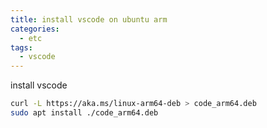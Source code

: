 ```yaml
---
title: install vscode on ubuntu arm
categories:
  - etc 
tags:
  - vscode
---
```


install vscode 
```bash
curl -L https://aka.ms/linux-arm64-deb > code_arm64.deb
sudo apt install ./code_arm64.deb
```

